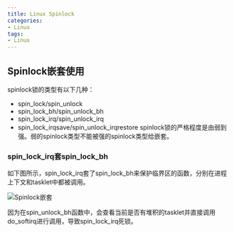 ```yaml
---
title: Linux Spinlock
categories: 
- Linux
tags:
- Linux
---
```



## Spinlock嵌套使用
spinlock锁的类型有以下几种：
- spin_lock/spin_unlock
- spin_lock_bh/spin_unlock_bh
- spin_lock_irq/spin_unlock_irq
- spin_lock_irqsave/spin_unlock_irqrestore
spinlock锁的严格程度是由弱到强。弱的spinlock类型不能被强的spinlock类型给嵌套。

### spin_lock_irq套spin_lock_bh
如下图所示，spin_lock_irq套了spin_lock_bh来保护临界区的函数，分别在进程上下文和tasklet中都被调用。

![Spinlock嵌套](/images/Spinlock/spinlock嵌套-1.svg)

因为在spin_unlock_bh函数中，会查看当前是否有堆积的tasklet并直接调用do_softirq进行调用，导致spin_lock_irq死锁。
